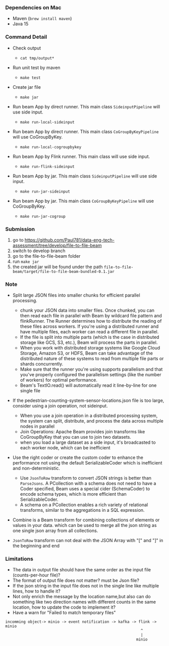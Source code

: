 ### Dependencies on Mac
* Maven (`brew install maven`)
* Java 15

### Command Detail
* Check output
    * `cat tmp/output*`
* Run unit test by maven
  * `make test`
* Create jar file
  * `make jar`
* Run beam App by direct runner. This main class `SideinputPipeline` will use side input.
  * `make run-local-sideinput`

* Run beam App by direct runner. This main class `CoGroupByKeyPipeline` will use CoGroupByKey.
  * `make run-local-cogroupbykey`

* Run beam App by Flink runner. This main class will use side input.
  * `make run-flink-sideinput`

* Run beam App by jar. This main class `SideinputPipeline` will use side input.
  * `make run-jar-sideinput`

* Run beam App by jar. This main class `CoGroupByKeyPipeline` will use CoGroupByKey.
  * `make run-jar-cogroup`

### Submission
1. go to https://github.com/Paul781/data-eng-tech-assessment/tree/develop/file-to-file-beam
2. switch to develop branch
3. go to the file-to-file-beam folder
4. run `make jar`
5. the created jar will be found under the path  `file-to-file-beam/target/file-to-file-beam-bundled-0.1.jar`


### Note
- Split large JSON files into smaller chunks for efficient parallel processing.
  - chunk your JSON data into smaller files. Once chunked, you can then read each file in parallel with Beam by wildcard file pattern and flinkRunner. The Runner determines how to distribute the reading of these files across workers. If you're using a distributed runner and have multiple files, each worker can read a different file in parallel.
  - If the file is split into multiple parts (which is the case in distributed storage like GCS, S3, etc.), Beam will process the parts in parallel.
  - When you work with distributed storage systems like Google Cloud Storage, Amazon S3, or HDFS, Beam can take advantage of the distributed nature of these systems to read from multiple file parts or shards concurrently.
  - Make sure that the runner you're using supports parallelism and that you've properly configured the parallelism settings (like the number of workers) for optimal performance.
  - Beam's TextIO.read() will automatically read it line-by-line for one single file




- If the pedestrian-counting-system-sensor-locations.json file is too large, consider using a join operation, not sideinput.
  - When you use a join operation in a distributed processing system, the system can split, distribute, and process the data across multiple nodes in parallel  
  - Join Operations: Apache Beam provides join transforms like CoGroupByKey that you can use to join two datasets.
  - when you load a large dataset as a side input, it's broadcasted to each worker node, which can be inefficient 


- Use the right coder or create the custom coder to enhance the performance not using the default SerializableCoder which is inefficient and non-deterministic.
  - Use `JsonToRow` transform to convert JSON strings is better than `ParseJsons`. A PCollection with a schema does not need to have a Coder specified, Beam uses a special cider (SchemaCoder) to encode schema types, which is more efficient than SerializableCoder.
  - A schema on a PCollection enables a rich variety of relational transforms, similar to the aggregations in a SQL expression.


- Combine is a Beam transform for combining collections of elements or values in your data. which can be used to merge all the json string as one single json array from all collections.


- `JsonToRow` transform can not deal with the JSON Array with "[" and "]" in the beginning and end

### Limitations
- The data in output file should have the same order as the input file (counts-per-hour file)?
- The format of output file does not matter? must be Json file?
- If the json string in the input file does not in the single line like multiple lines, how to handle it?
- Not only enrich the message by the location name,but also can do something like two direction names with different counts in the same location, how to update the code to implement it? 
- Have a warn for "Failed to match temporary files"


```
incomming object-> minio -> event notification -> kafka -> flink -> minio
                                                            ^
                                                            |
                                                          minio
```





